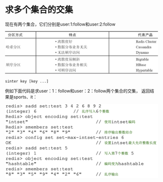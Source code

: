 # 求多个集合的交集

现在有两个集合，它们分别是user:1:follow和user:2:follow

![](../../.gitbook/assets/image%20%28102%29.png)

```text
sinter key [key ...]
```

例如下面代码是求user：1：follow和user：2：follow两个集合的交集， 返回结果是sports、it：

![](../../.gitbook/assets/image%20%28115%29.png)

